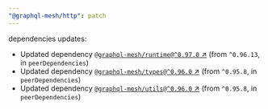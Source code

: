 ```yaml
---
"@graphql-mesh/http": patch
---
```

dependencies updates:
  - Updated dependency [`@graphql-mesh/runtime@^0.97.0` ↗︎](https://www.npmjs.com/package/@graphql-mesh/runtime/v/0.97.0) (from `^0.96.13`, in `peerDependencies`)
  - Updated dependency [`@graphql-mesh/types@^0.96.0` ↗︎](https://www.npmjs.com/package/@graphql-mesh/types/v/0.96.0) (from `^0.95.8`, in `peerDependencies`)
  - Updated dependency [`@graphql-mesh/utils@^0.96.0` ↗︎](https://www.npmjs.com/package/@graphql-mesh/utils/v/0.96.0) (from `^0.95.8`, in `peerDependencies`)
